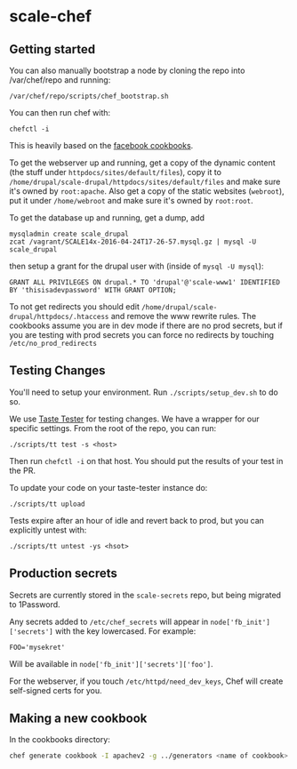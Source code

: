 # scale-chef

## Getting started

You can also manually bootstrap a node by cloning the repo into
/var/chef/repo and running:

```
/var/chef/repo/scripts/chef_bootstrap.sh
```

You can then run chef with:

```
chefctl -i
```

This is heavily based on the [facebook cookbooks](https://github.com/facebook/chef-cookbooks).

To get the webserver up and running, get a copy of the dynamic content (the
stuff under `httpdocs/sites/default/files`), copy it to
`/home/drupal/scale-drupal/httpdocs/sites/default/files` and make sure it's
owned by `root:apache`. Also get a copy of the static websites (`webroot`),
put it under `/home/webroot` and make sure it's owned by `root:root`.

To get the database up and running, get a dump, add

```
mysqladmin create scale_drupal
zcat /vagrant/SCALE14x-2016-04-24T17-26-57.mysql.gz | mysql -U scale_drupal
```

then setup a grant for the drupal user with (inside of `mysql -U mysql`):

```
GRANT ALL PRIVILEGES ON drupal.* TO 'drupal'@'scale-www1' IDENTIFIED BY 'thisisadevpassword' WITH GRANT OPTION;
```

To not get redirects you should edit `/home/drupal/scale-drupal/httpdocs/.htaccess` and remove the www rewrite rules. The cookbooks assume you are in dev mode if there are no prod secrets, but if you are testing with prod secrets you can force no redirects by touching `/etc/no_prod_redirects`

## Testing Changes

You'll need to setup your environment. Run `./scripts/setup_dev.sh` to do so.

We use [Taste Tester](https://github.com/facebook/taste-tester/) for testing
changes. We have a wrapper for our specific settings. From the root of the
repo, you can run:

```
./scripts/tt test -s <host>
```

Then run `chefctl -i` on that host. You should put the results of your test in the PR.

To update your code on your taste-tester instance do:

```
./scripts/tt upload
```

Tests expire after an hour of idle and revert back to prod, but you can explicitly
untest with:

```
./scripts/tt untest -ys <hsot>
```

## Production secrets

Secrets are currently stored in the `scale-secrets` repo, but being migrated
to 1Password.

Any secrets added to `/etc/chef_secrets` will appear in `node['fb_init']['secrets']` with the key lowercased. For example:

```text
FOO='mysekret'
```

Will be available in `node['fb_init']['secrets']['foo']`.

For the webserver, if you touch `/etc/httpd/need_dev_keys`, Chef will create
self-signed certs for you.

## Making a new cookbook

In the cookbooks directory:

```bash
chef generate cookbook -I apachev2 -g ../generators <name of cookbook>
```
